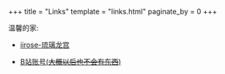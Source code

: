 +++
title = "Links"
template = "links.html"
paginate_by = 0
+++

温馨的家:
- [iirose-琉璃龙宫](https://iirose.com/#s=635e0697e0720)

- [B站账号(~~大概以后也不会有东西~~)](https://space.bilibili.com/93365976/video)

  

